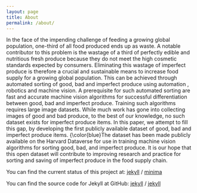 ```yaml
---
layout: page
title: About
permalink: /about/
---
```


In the face of the impending challenge of feeding a growing global population, one-third of all food produced ends up as waste.
A notable contributor to this problem is the wastage of a third of perfectly edible and nutritious fresh produce because they do not meet the high cosmetic standards expected by consumers.
Eliminating this wastage of imperfect produce is therefore a crucial and sustainable means to increase food supply for a growing global population.
This can be achieved through automated sorting of good, bad and imperfect produce using automation , robotics and machine vision. A prerequisite for such automated sorting are fast and accurate machine vision algorithms for successful differentiation between good, bad and imperfect produce.
Training such algorithms requires large image datasets. While much work has gone into collecting images of good and bad produce, to the best of our knowledge, no such dataset exists for imperfect produce items.
In this paper, we attempt to fill this gap, by developing the first publicly available dataset of good, bad and imperfect produce items. {\color{blue}The dataset has been made publicly available on the Harvard Dataverse for use in training machine vision algorithms for sorting good, bad, and imperfect produce. It is our hope that this open dataset will contribute to improving research and practice for sorting and saving of imperfect produce in the food supply chain.

You can find the current status of this project at:
[jekyll][jekyll-organization] /
[minima](https://github.com/jekyll/minima)

You can find the source code for Jekyll at GitHub:
[jekyll][jekyll-organization] /
[jekyll](https://github.com/jekyll/jekyll)


[jekyll-organization]: https://github.com/jekyll
